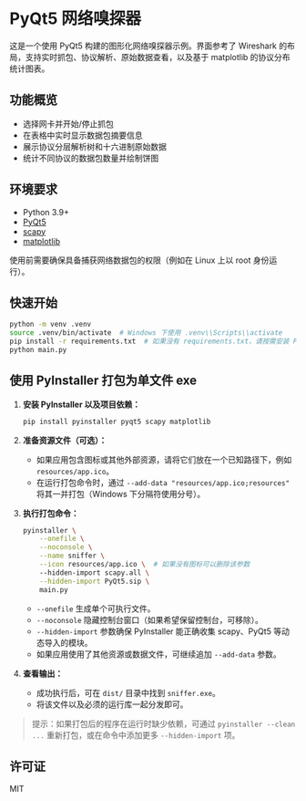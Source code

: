 # PyQt5 网络嗅探器

这是一个使用 PyQt5 构建的图形化网络嗅探器示例。界面参考了 Wireshark 的布局，支持实时抓包、协议解析、原始数据查看，以及基于 matplotlib 的协议分布统计图表。

## 功能概览
- 选择网卡并开始/停止抓包
- 在表格中实时显示数据包摘要信息
- 展示协议分层解析树和十六进制原始数据
- 统计不同协议的数据包数量并绘制饼图

## 环境要求
- Python 3.9+
- [PyQt5](https://pypi.org/project/PyQt5/)
- [scapy](https://scapy.net/)
- [matplotlib](https://matplotlib.org/)

使用前需要确保具备捕获网络数据包的权限（例如在 Linux 上以 root 身份运行）。

## 快速开始
```bash
python -m venv .venv
source .venv/bin/activate  # Windows 下使用 .venv\\Scripts\\activate
pip install -r requirements.txt  # 如果没有 requirements.txt，请按需安装 PyQt5、scapy、matplotlib
python main.py
```

## 使用 PyInstaller 打包为单文件 exe
1. **安装 PyInstaller 以及项目依赖：**
   ```bash
   pip install pyinstaller pyqt5 scapy matplotlib
   ```

2. **准备资源文件（可选）：**
   - 如果应用包含图标或其他外部资源，请将它们放在一个已知路径下，例如 `resources/app.ico`。
   - 在运行打包命令时，通过 `--add-data "resources/app.ico;resources"` 将其一并打包（Windows 下分隔符使用分号）。

3. **执行打包命令：**
   ```bash
   pyinstaller \
       --onefile \
       --noconsole \
       --name sniffer \
       --icon resources/app.ico \  # 如果没有图标可以删除该参数
       --hidden-import scapy.all \
       --hidden-import PyQt5.sip \
       main.py
   ```

   - `--onefile` 生成单个可执行文件。
   - `--noconsole` 隐藏控制台窗口（如果希望保留控制台，可移除）。
   - `--hidden-import` 参数确保 PyInstaller 能正确收集 scapy、PyQt5 等动态导入的模块。
   - 如果应用使用了其他资源或数据文件，可继续追加 `--add-data` 参数。

4. **查看输出：**
   - 成功执行后，可在 `dist/` 目录中找到 `sniffer.exe`。
   - 将该文件以及必须的运行库一起分发即可。

> 提示：如果打包后的程序在运行时缺少依赖，可通过 `pyinstaller --clean ...` 重新打包，或在命令中添加更多 `--hidden-import` 项。

## 许可证
MIT
